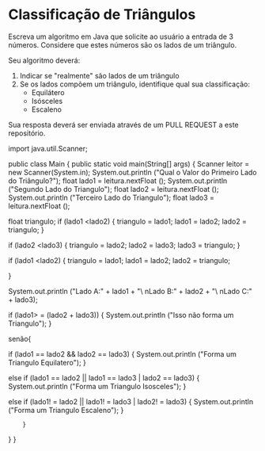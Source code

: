 # Classificação de Triângulos

Escreva um algoritmo em Java que solicite ao 
usuário a entrada de 3 números. Considere que
estes números são os lados de um triângulo.

Seu algoritmo deverá:

1. Indicar se "realmente" são lados de um triângulo
2. Se os lados compõem um triângulo, identifique 
   qual sua classificação: 
   - Equilátero
   - Isósceles
   - Escaleno

Sua resposta deverá ser enviada através de um PULL REQUEST
a este repositório.






import java.util.Scanner;

public class Main {
    public static void main(String[] args) {
        Scanner leitor = new Scanner(System.in);
        System.out.println ("Qual o Valor do Primeiro Lado do Triângulo?");
float lado1 = leitura.nextFloat ();
System.out.println ("Segundo Lado do Triangulo");
float lado2 = leitura.nextFloat ();
System.out.println ("Terceiro Lado do Triangulo");
float lado3 = leitura.nextFloat ();

float triangulo;
if (lado1 <lado2) {
triangulo = lado1; 
lado1 = lado2; 
lado2 = triangulo; 
}

if (lado2 <lado3) {
triangulo = lado2; 
lado2 = lado3;
lado3 = triangulo; 
                              }

if (lado1 <lado2) {
triangulo = lado1;
lado1 = lado2;
lado2 = triangulo;

}

System.out.println ("Lado A:" + lado1 + "\ nLado B:" + lado2 + "\ nLado C:" + lado3);


if (lado1> = (lado2 + lado3)) {
System.out.println ("Isso não forma um Triangulo");
}

 senão{

if (lado1 == lado2 && lado2 == lado3) {
System.out.println ("Forma um Triangulo Equilatero");
}

else if (lado1 == lado2 || lado1 == lado3 | lado2 == lado3) {
System.out.println ("Forma um Triangulo Isosceles");
}

else if (lado1! = lado2 || lado1! = lado3 | lado2! = lado3) {
System.out.println ("Forma um Triangulo Escaleno");
}

        }
   }
}
